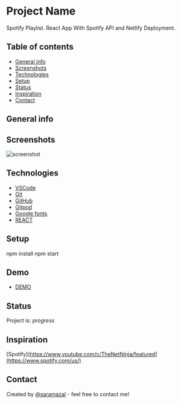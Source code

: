 # Project Name
Spotify Playlist. React App With Spotify API and Netlify Deployment.

## Table of contents
* [General info](#general-info)
* [Screenshots](#screenshots)
* [Technologies](#technologies)
* [Setup](#setup)
* [Status](#status)
* [Inspiration](#inspiration)
* [Contact](#contact)

## General info

## Screenshots
![screenshot](https://github.com/saramazal/)

## Technologies
* [VSCode](https://code.visualstudio.com/)
* [Git](https://git-scm.com/)
* [GitHub](https://github.com/)
* [Gitpod](https://www.gitpod.io/)
* [Google fonts](https://fonts.google.com/)
* [REACT](https://reactjs.org/docs/getting-started.html/)



## Setup
npm install
npm start

## Demo
* [DEMO](https://mazal-music.netlify.app/)



## Status
Project is:  _progress_

## Inspiration
 [Spotify](https://www.youtube.com/c/TheNetNinja/featured](https://www.spotify.com/us/)


## Contact 
Created by [@saramazal](https://github.com/saramazal/) - feel free to contact me!
